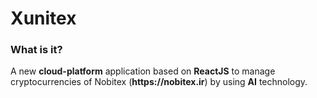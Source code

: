 # Xunitex
<h3>What is it?</h3>
<p>A new <strong>cloud-platform</strong> application based on <strong>ReactJS</strong> to manage cryptocurrencies of Nobitex (<strong>https://nobitex.ir</strong>) by using <strong>AI</strong> technology.</p>
